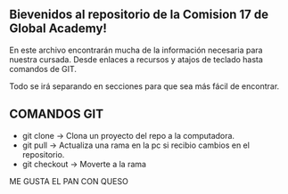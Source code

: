 ## Bievenidos al repositorio de la Comision 17 de Global Academy!

En este archivo encontrarán mucha de la información necesaria para nuestra cursada.
Desde enlaces a recursos y atajos de teclado hasta comandos de GIT.

Todo se irá separando en secciones para que sea más fácil de encontrar.


## COMANDOS GIT

- git clone <enlace-repo> -> Clona un proyecto del repo a la computadora.
- git pull -> Actualiza una rama en la pc si recibio cambios en el repositorio.
- git checkout <nombre-rama> -> Moverte a la rama <nombre-rama>



ME GUSTA EL PAN CON QUESO
